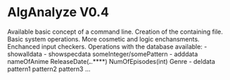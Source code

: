 # AlgAnalyze V0.4
Available basic concept of a command line.
Creation of the containing file.
Basic system operations.
More cosmetic and logic enchansments.
Enchanced input checkers.
Operations with the database available:
	- showalldata
	- showspecdata someInteger/somePattern
	- adddata nameOfAnime ReleaseDate(**.**.****) NumOfEpisodes(int) Genre
	- deldata pattern1 pattern2 pattern3 ...

